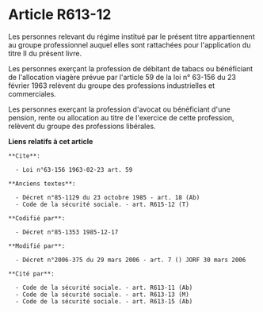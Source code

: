 # Article R613-12

Les personnes relevant du régime institué par le présent titre appartiennent au groupe professionnel auquel elles sont
rattachées pour l'application du titre II du présent livre. 

Les personnes exerçant la profession de débitant de tabacs ou bénéficiant de l'allocation viagère prévue par l'article 59 de
la loi n° 63-156 du 23 février 1963 relèvent du groupe des professions industrielles et commerciales. 

Les personnes exerçant la profession d'avocat ou bénéficiant d'une pension, rente ou allocation au titre de l'exercice de
cette profession, relèvent du groupe des professions libérales.

**Liens relatifs à cet article**

	**Cite**:

	  - Loi n°63-156 1963-02-23 art. 59

	**Anciens textes**:

	  - Décret n°85-1129 du 23 octobre 1985 - art. 18 (Ab)
	  - Code de la sécurité sociale. - art. R615-12 (T)

	**Codifié par**:

	  - Décret n°85-1353 1985-12-17

	**Modifié par**:

	  - Décret n°2006-375 du 29 mars 2006 - art. 7 () JORF 30 mars 2006

	**Cité par**:

	  - Code de la sécurité sociale. - art. R613-11 (Ab)
	  - Code de la sécurité sociale. - art. R613-13 (M)
	  - Code de la sécurité sociale. - art. R613-15 (Ab)
